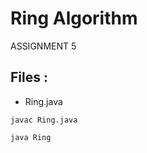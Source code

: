# Ring Algorithm

ASSIGNMENT 5

## Files :

-   Ring.java

```
javac Ring.java
```
```
java Ring
```
